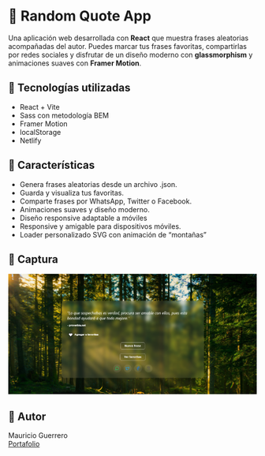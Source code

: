 # 💬 Random Quote App

Una aplicación web desarrollada con **React** que muestra frases aleatorias acompañadas del autor. Puedes marcar tus frases favoritas, compartirlas por redes sociales y disfrutar de un diseño moderno con **glassmorphism** y animaciones suaves con **Framer Motion**.

## 🚀 Tecnologías utilizadas

- React + Vite
- Sass con metodología BEM
- Framer Motion
- localStorage
- Netlify

## 🌟 Características

- Genera frases aleatorias desde un archivo .json.
- Guarda y visualiza tus favoritas.
- Comparte frases por WhatsApp, Twitter o Facebook.
- Animaciones suaves y diseño moderno.
- Diseño responsive adaptable a móviles
- Responsive y amigable para dispositivos móviles.
- Loader personalizado SVG con animación de “montañas”

## 📸 Captura

![screenshot](./public/screenshot.png)

## 🧠 Autor

Mauricio Guerrero  
[Portafolio](https://quotes-app-glass.netlify.app/)
